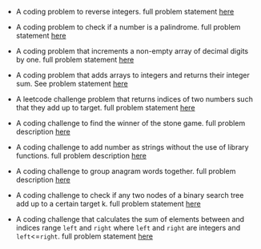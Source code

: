 * A coding problem to reverse integers. full problem statement [here](https://leetcode.com/problems/reverse-integer/)

* A coding problem to check if a number is a palindrome. full problem statement [here](https://leetcode.com/problems/palindrome-number/)


* A coding problem that increments a non-empty array of decimal digits by one. full problem statement [here](https://leetcode.com/problems/plus-one/)

* A coding problem that adds arrays to integers and returns their integer sum. See problem statement [here](https://leetcode.com/problems/add-to-array-form-of-integer/)

* A leetcode challenge problem that returns indices of  two numbers such that they add up to target. full problem statement [here](https://leetcode.com/explore/challenge/card/august-leetcoding-challenge-2021/613/week-1-august-1st-august-7th/3836/)

* A coding challenge to find the winner of the stone game. full problem description [here](https://leetcode.com/explore/challenge/card/august-leetcoding-challenge-2021/613/week-1-august-1st-august-7th/3870/)

* A coding challenge to add number as strings without the use of library functions. full problem description [here](https://leetcode.com/explore/challenge/card/august-leetcoding-challenge-2021/614/week-2-august-8th-august-14th/3876/)

* A coding challenge to group anagram words together. full problem description [here](https://leetcode.com/explore/challenge/card/august-leetcoding-challenge-2021/614/week-2-august-8th-august-14th/3887/)

* A coding challenge to check if any two nodes of a binary search tree add up to a certain target k. full problem statement [here](https://leetcode.com/explore/challenge/card/august-leetcoding-challenge-2021/616/week-4-august-22nd-august-28th/3908/)


* A coding challenge that calculates the sum of elements between and indices range ```left``` and ```right``` where ```left``` and ```right``` are integers and ```left```<=```right```. full problem statement [here](https://leetcode.com/explore/challenge/card/august-leetcoding-challenge-2021/615/week-3-august-15th-august-21st/3892/)


